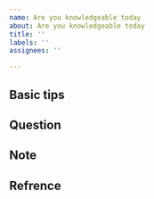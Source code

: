 ```yaml
---
name: Are you knowledgeable today
about: Are you knowledgeable today
title: ''
labels: ''
assignees: ''

---
```


## Basic tips

## Question

## Note

## Refrence
